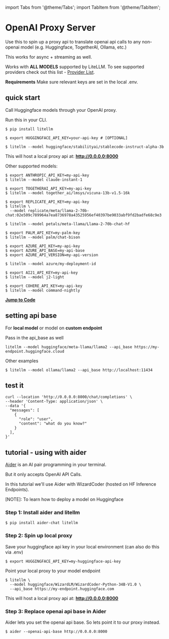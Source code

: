 import Tabs from '@theme/Tabs';
import TabItem from '@theme/TabItem';

# OpenAI Proxy Server

Use this to spin up a proxy api to translate openai api calls to any non-openai model (e.g. Huggingface, TogetherAI, Ollama, etc.)

This works for async + streaming as well. 

Works with **ALL MODELS** supported by LiteLLM. To see supported providers check out this list - [Provider List](https://docs.litellm.ai/docs/providers).

**Requirements** Make sure relevant keys are set in the local .env. 
## quick start
Call Huggingface models through your OpenAI proxy.

Run this in your CLI.
```shell 
$ pip install litellm
```
```shell
$ export HUGGINGFACE_API_KEY=your-api-key # [OPTIONAL]

$ litellm --model huggingface/stabilityai/stablecode-instruct-alpha-3b
```

This will host a local proxy api at: **http://0.0.0.0:8000**

Other supported models:
<Tabs>
<TabItem value="anthropic" label="Anthropic">

```shell
$ export ANTHROPIC_API_KEY=my-api-key
$ litellm --model claude-instant-1
```

</TabItem>

<TabItem value="together_ai" label="TogetherAI">

```shell
$ export TOGETHERAI_API_KEY=my-api-key
$ litellm --model together_ai/lmsys/vicuna-13b-v1.5-16k
```

</TabItem>

<TabItem value="replicate" label="Replicate">

```shell
$ export REPLICATE_API_KEY=my-api-key
$ litellm \
  --model replicate/meta/llama-2-70b-chat:02e509c789964a7ea8736978a43525956ef40397be9033abf9fd2badfe68c9e3
```

</TabItem>

<TabItem value="petals" label="Petals">

```shell
$ litellm --model petals/meta-llama/Llama-2-70b-chat-hf
```

</TabItem>

<TabItem value="palm" label="Palm">

```shell
$ export PALM_API_KEY=my-palm-key
$ litellm --model palm/chat-bison
```

</TabItem>

<TabItem value="azure" label="Azure OpenAI">

```shell
$ export AZURE_API_KEY=my-api-key
$ export AZURE_API_BASE=my-api-base
$ export AZURE_API_VERSION=my-api-version

$ litellm --model azure/my-deployment-id
```

</TabItem>

<TabItem value="ai21" label="AI21">

```shell
$ export AI21_API_KEY=my-api-key
$ litellm --model j2-light
```

</TabItem>

<TabItem value="cohere" label="Cohere">

```shell
$ export COHERE_API_KEY=my-api-key
$ litellm --model command-nightly
```

</TabItem>

</Tabs>

[**Jump to Code**](https://github.com/BerriAI/litellm/blob/fef4146396d5d87006259e00095a62e3900d6bb4/litellm/proxy.py#L36)

## setting api base
For **local model** or model on **custom endpoint**

Pass in the api_base as well

```shell
litellm --model huggingface/meta-llama/llama2 --api_base https://my-endpoint.huggingface.cloud
```

Other examples
<Tabs>
<TabItem value="ollama_2" label="Ollama">

```shell
$ litellm --model ollama/llama2 --api_base http://localhost:11434
```


</TabItem>

</Tabs>

## test it 

```curl 
curl --location 'http://0.0.0.0:8000/chat/completions' \
--header 'Content-Type: application/json' \
--data '{
  "messages": [
    {
      "role": "user", 
      "content": "what do you know?"
    }
  ], 
}'
```

## tutorial - using with aider 
[Aider](https://github.com/paul-gauthier/aider) is an AI pair programming in your terminal.

But it only accepts OpenAI API Calls. 

In this tutorial we'll use Aider with WizardCoder (hosted on HF Inference Endpoints).

[NOTE]: To learn how to deploy a model on Huggingface 

### Step 1: Install aider and litellm
```shell 
$ pip install aider-chat litellm
```

### Step 2: Spin up local proxy
Save your huggingface api key in your local environment (can also do this via .env)

```shell
$ export HUGGINGFACE_API_KEY=my-huggingface-api-key
```

Point your local proxy to your model endpoint

```shell 
$ litellm \
  --model huggingface/WizardLM/WizardCoder-Python-34B-V1.0 \
  --api_base https://my-endpoint.huggingface.com
```
This will host a local proxy api at: **http://0.0.0.0:8000**

### Step 3: Replace openai api base in Aider
Aider lets you set the openai api base. So lets point it to our proxy instead. 

```shell
$ aider --openai-api-base http://0.0.0.0:8000
```



